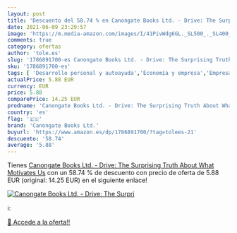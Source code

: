 ```yaml
---
layout: post
title: 'Descuento del 58.74 % en Canongate Books Ltd. - Drive: The Surpri'
date: 2021-06-09 23:29:57
image: 'https://m.media-amazon.com/images/I/41PivWdg6GL._SL500_._SL400_.jpg'
comments: true
category: ofertas
author: 'tole.es'
slug: '1786891700-es Canongate Books Ltd. - Drive: The Surprising Truth About...'
sku: '1786891700-es'
tags: [ 'Desarrollo personal y autoayuda','Economía y empresa','Empresa, estrategia y gestión','Libros','Salud, familia y desarrollo personal','canongate books ltd.', ]
actualPrice: 5.88 EUR
currency: EUR
price: 5.88
comparePrice: 14.25 EUR
prodname: 'Canongate Books Ltd. - Drive: The Surprising Truth About What Motivates Us'
country: 'es'
flag: '🇪🇸'
brand: 'Canongate Books Ltd.'
buyurl: 'https://www.amazon.es/dp/1786891700/?tag=tolees-21'
descuento: '58.74'
average: '5.88'
---
```


Tienes [Canongate Books Ltd. - Drive: The Surprising Truth About What Motivates Us](https://www.amazon.es/dp/1786891700/?tag=tolees-21) con un 58.74 % de descuento con precio de oferta de 5.88 EUR (original: 14.25 EUR) en el siguiente enlace!

[![Canongate Books Ltd. - Drive: The Surpri](https://m.media-amazon.com/images/I/41PivWdg6GL._SL500_._SL400_.jpg)](https://www.amazon.es/dp/1786891700/?tag=tolees-21)

ℹ️:


[🛒 Accede a la oferta!!](https://www.amazon.es/dp/1786891700/?tag=tolees-21)
